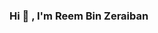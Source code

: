 ### Hi 👋 , I'm Reem Bin Zeraiban


<!--
**ReemBinzeraiban/ReemBinZeraiban** is a ✨ _special_ ✨ repository because its `README.md` (this file) appears on your GitHub profile.

Here are some ideas to get you started:

👀 I’m interested in Machine Learning ,Deep Learning

🌱 I’m currently learning Data analysis

📫 How to reach me ...Reembinzeraiban@gmail.com

Connect with me:
